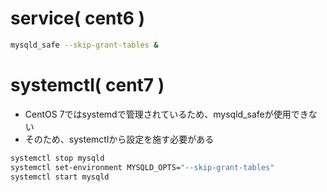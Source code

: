 # service( cent6 )
```sh
mysqld_safe --skip-grant-tables &
```

# systemctl( cent7 )
- CentOS 7ではsystemdで管理されているため、mysqld_safeが使用できない
- そのため、systemctlから設定を施す必要がある
```sh
systemctl stop mysqld
systemctl set-environment MYSQLD_OPTS="--skip-grant-tables"
systemctl start mysqld
```
